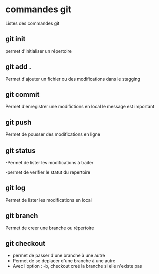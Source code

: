 # commandes git

Listes des commandes git

## git init
permet d'initialiser un répertoire

## git add . 
Permet d'ajouter un fichier ou des modifications dans le stagging

## git commit 
Permet d'enregistrer une modifictions en local
le message est important

## git push
Permet de pousser des modifications en ligne

## git status
-Permet de lister les modifications à traiter 

-permet de verifier le statut du repertoire

## git log
Permet de lister les modifications en local

## git branch
Permet de creer une branche ou répertoire

## git checkout
- permet de passer d'une branche à une autre
- Permet de se deplacer d'une branche à une autre
-  Avec l'option : -b, checkout creé la branche si elle n'existe pas